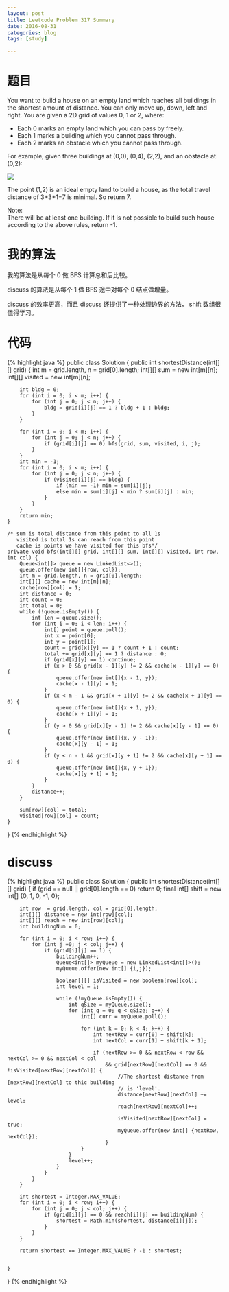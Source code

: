 ```yaml
---
layout: post
title: Leetcode Problem 317 Summary
date: 2016-08-31
categories: blog
tags: [study]

---
```


# 题目

You want to build a house on an empty land which reaches all buildings in the shortest amount of distance. You can only move up, down, left and right. You are given a 2D grid of values 0, 1 or 2, where:

* Each 0 marks an empty land which you can pass by freely.
* Each 1 marks a building which you cannot pass through.
* Each 2 marks an obstacle which you cannot pass through.

For example, given three buildings at (0,0), (0,4), (2,2), and an obstacle at (0,2):

![](https://lisencn11.github.io/img/problem317.png)

The point (1,2) is an ideal empty land to build a house, as the total travel distance of 3+3+1=7 is minimal. So return 7.

Note:  
There will be at least one building. If it is not possible to build such house according to the above rules, return -1.

# 我的算法

我的算法是从每个 0 做 BFS 计算总和后比较。

discuss 的算法是从每个 1 做 BFS 途中对每个 0 结点做增量。

discuss 的效率更高，而且 discuss 还提供了一种处理边界的方法， shift 数组很值得学习。

# 代码

{% highlight java %}
public class Solution {
    public int shortestDistance(int[][] grid) {
        int m = grid.length, n = grid[0].length;
        int[][] sum = new int[m][n];
        int[][] visited = new int[m][n];
        
        int bldg = 0;
        for (int i = 0; i < m; i++) {
            for (int j = 0; j < n; j++) {
                bldg = grid[i][j] == 1 ? bldg + 1 : bldg;
            }
        }
        
        for (int i = 0; i < m; i++) {
            for (int j = 0; j < n; j++) {
                if (grid[i][j] == 0) bfs(grid, sum, visited, i, j);
            }
        }
        int min = -1;
        for (int i = 0; i < m; i++) {
            for (int j = 0; j < n; j++) {
                if (visited[i][j] == bldg) {
                    if (min == -1) min = sum[i][j];
                    else min = sum[i][j] < min ? sum[i][j] : min;
                }
            }
        }
        return min;
    }
    
    /* sum is total distance from this point to all 1s
       visited is total 1s can reach from this point
       cache is points we have visited for this bfs*/
    private void bfs(int[][] grid, int[][] sum, int[][] visited, int row, int col) {
        Queue<int[]> queue = new LinkedList<>();
        queue.offer(new int[]{row, col});
        int m = grid.length, n = grid[0].length;
        int[][] cache = new int[m][n];
        cache[row][col] = 1;
        int distance = 0;
        int count = 0;
        int total = 0;
        while (!queue.isEmpty()) {
            int len = queue.size();
            for (int i = 0; i < len; i++) {
                int[] point = queue.poll();
                int x = point[0];
                int y = point[1];
                count = grid[x][y] == 1 ? count + 1 : count;
                total += grid[x][y] == 1 ? distance : 0;
                if (grid[x][y] == 1) continue;
                if (x > 0 && grid[x - 1][y] != 2 && cache[x - 1][y] == 0) {
                    queue.offer(new int[]{x - 1, y});
                    cache[x - 1][y] = 1;
                }
                if (x < m - 1 && grid[x + 1][y] != 2 && cache[x + 1][y] == 0) {
                    queue.offer(new int[]{x + 1, y});
                    cache[x + 1][y] = 1;
                }
                if (y > 0 && grid[x][y - 1] != 2 && cache[x][y - 1] == 0) {
                    queue.offer(new int[]{x, y - 1});
                    cache[x][y - 1] = 1;
                }
                if (y < n - 1 && grid[x][y + 1] != 2 && cache[x][y + 1] == 0) {
                    queue.offer(new int[]{x, y + 1});
                    cache[x][y + 1] = 1;
                }
            }
            distance++;
        }
        
        sum[row][col] = total;
        visited[row][col] = count;
    }
}
{% endhighlight %}

# discuss

{% highlight java %}
public class Solution {
    public int shortestDistance(int[][] grid) {
        if (grid == null || grid[0].length == 0) return 0;
        final int[] shift = new int[] {0, 1, 0, -1, 0};
        
        int row  = grid.length, col = grid[0].length;
        int[][] distance = new int[row][col];
        int[][] reach = new int[row][col];
        int buildingNum = 0;
        
        for (int i = 0; i < row; i++) {
            for (int j =0; j < col; j++) {
                if (grid[i][j] == 1) {
                    buildingNum++;
                    Queue<int[]> myQueue = new LinkedList<int[]>();
                    myQueue.offer(new int[] {i,j});

                    boolean[][] isVisited = new boolean[row][col];
                    int level = 1;
                    
                    while (!myQueue.isEmpty()) {
                        int qSize = myQueue.size();
                        for (int q = 0; q < qSize; q++) {
                            int[] curr = myQueue.poll();
                            
                            for (int k = 0; k < 4; k++) {
                                int nextRow = curr[0] + shift[k];
                                int nextCol = curr[1] + shift[k + 1];
                                
                                if (nextRow >= 0 && nextRow < row && nextCol >= 0 && nextCol < col
                                    && grid[nextRow][nextCol] == 0 && !isVisited[nextRow][nextCol]) {
                                        //The shortest distance from [nextRow][nextCol] to thic building
                                        // is 'level'.
                                        distance[nextRow][nextCol] += level;
                                        reach[nextRow][nextCol]++;
                                        
                                        isVisited[nextRow][nextCol] = true;
                                        myQueue.offer(new int[] {nextRow, nextCol});
                                    }
                            }
                        }
                        level++;
                    }
                }
            }
        }
        
        int shortest = Integer.MAX_VALUE;
        for (int i = 0; i < row; i++) {
            for (int j = 0; j < col; j++) {
                if (grid[i][j] == 0 && reach[i][j] == buildingNum) {
                    shortest = Math.min(shortest, distance[i][j]);
                }
            }
        }
        
        return shortest == Integer.MAX_VALUE ? -1 : shortest;
        
        
    }
}
{% endhighlight %}